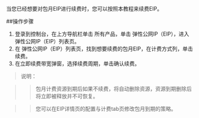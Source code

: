 当您已经想要对包月EIP进行续费时，您可以按照本教程来续费EIP。

##操作步骤

1. 登录到控制台，在上方导航栏单击 所有产品，单击 弹性公网IP（EIP），进入 弹性公网IP（EIP）列表页。
2. 在 弹性公网IP（EIP）列表页，找到想要续费的包月EIP，在计费方式列，单击 续费。
3. 在立即续费带宽弹窗，选择续费周期，单击确认续费。

>说明：

>>包月计费资源到期后如果不续费，将自动删除资源，资源到期删除后将立即被释放并不可恢复。

>>您可以在EIP详情页的配置与计费tab页修改包月到期的策略。

